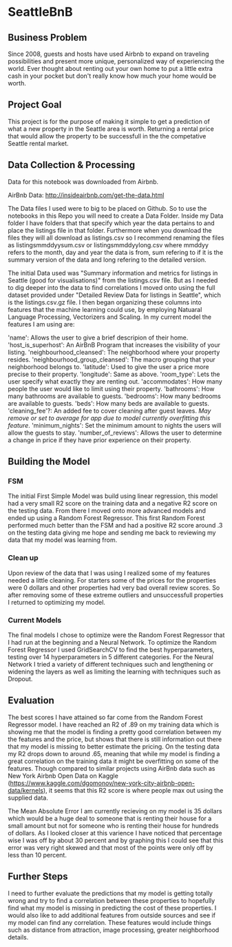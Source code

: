 # SeattleBnB

## Business Problem

Since 2008, guests and hosts have used Airbnb to expand on traveling possibilities and present more unique, personalized way of experiencing the world. Ever thought about renting out your own home to put a little extra cash in your pocket but don't really know how much your home would be worth.



## Project Goal

This project is for the purpose of making it simple to get a prediction of what a new property in the Seattle area is worth. Returning a rental price that would allow the property to be successfull in the the competative Seattle rental market.

## Data Collection & Processing 

Data for this notebook was downloaded from Airbnb.

AirBnb Data: http://insideairbnb.com/get-the-data.html

The Data files I used were to big to be placed on Github. So to use the notebooks in this Repo you will need to create a Data Folder. Inside my Data folder I have folders that that specify which year the data pertains to and place the listings file in that folder. Furthermore when you download the files they will all download as listings.csv so I recommend renaming the files as listingsmmddyysum.csv or listingsmmddyylong.csv where mmddyy refers to the month, day and year the data is from, sum refering to if it is the summary version of the data and long refering to the detailed version.

The initial Data used was "Summary information and metrics for listings in Seattle (good for visualisations)" from the listings.csv file. But as I needed to dig deeper into the data to find correlations I moved onto using the full dataset provided under "Detailed Review Data for listings in Seattle", which is the listings.csv.gz file. I then began organizing these columns into features that the machine learning could use, by employing Natuaral Language Processing, Vectorizers and Scaling. In my current model the features I am using are:

'name': Allows the user to give a brief descripion of their home.
'host_is_superhost': An AirBnB Program that increases the visibility of your listing.
'neighbourhood_cleansed': The neighborhood where your property resides.
'neighbourhood_group_cleansed': The macro grouping that your neighborhood belongs to.
'latitude': Used to give the user a price more precise to their property.
'longitude': Same as above.
'room_type': Lets the user specify what exactly they are renting out.
'accommodates': How many people the user would like to limit using their property.
'bathrooms': How many bathrooms are available to guests.
'bedrooms': How many bedrooms are available to guests.
'beds': How many beds are available to guests. 
'cleaning_fee'?: An added fee to cover cleaning after guest leaves. *May remove or set to average for app due to model currently overfitting this feature*.
'minimum_nights': Set the minimum amount to nights the users will allow the guests to stay.
'number_of_reviews': Allows the user to determine a change in price if they have prior experience on their property.



## Building the Model

### FSM

The initial First Simple Model was build using linear regression, this model had a very small R2 score on the training data and a negative R2 score on the testing data. From there I moved onto more advanced models and ended up using a Random Forest Regressor. This first Random Forest performed much better than the FSM and had a positive R2 score around .3 on the testing data giving me hope and sending me back to reviewing my data that my model was learning from. 

### Clean up

Upon review of the data that I was using I realized some of my features needed a little cleaning. For starters some of the prices for the properties were 0 dollars and other properties had very bad overall review scores. So after removing some of these extreme outliers and unsuccessfull properties I returned to optimizing my model.

### Current Models

The final models I chose to optimize were the Random Forest Regressor that I had run at the beginning and a Neural Network. To optimize the Random Forest Regressor I used GridSearchCV to find the best hyperparameters, testing over 14 hyperparameters in 5 different categories. For the Neural Network I tried a variety of different techniques such and lengthening or widening the layers as well as limiting the learning with techniques such as Dropout.  


## Evaluation

The best scores I have attained so far come from the Random Forest Regressor model. I have reached an R2 of .89 on my training data which is showing me that the model is finding a pretty good correlation between my the features and the price, but shows that there is still information out there that my model is missing to better estimate the pricing. On the testing data my R2 drops down to around .65, meaning that while my model is finding a great correlation on the training data it might be overfitting on some of the features. Though compared to similar projects using AirBnb data such as New York Airbnb Open Data on Kaggle (https://www.kaggle.com/dgomonov/new-york-city-airbnb-open-data/kernels), it seems that this R2 score is where people max out using the supplied data. 

The Mean Absolute Error I am currently recieving on my model is 35 dollars which would be a huge deal to someone that is renting their house for a small amount but not for someone who is renting their house for hundreds of dollars. As I looked closer at this varience I have noticed that percentage wise I was off by about 30 percent and by graphing this I could see that this error was very right skewed and that most of the points were only off by less than 10 percent.

## Further Steps 

I need to further evaluate the predictions that my model is getting totally wrong and try to find a correlation between these properties to hopefully find what my model is missing in predicting the cost of these properties. I would also like to add additional features from outside sources and see if my model can find any correlation. These features would include things such as distance from attraction, image processing, greater neighborhood details.

